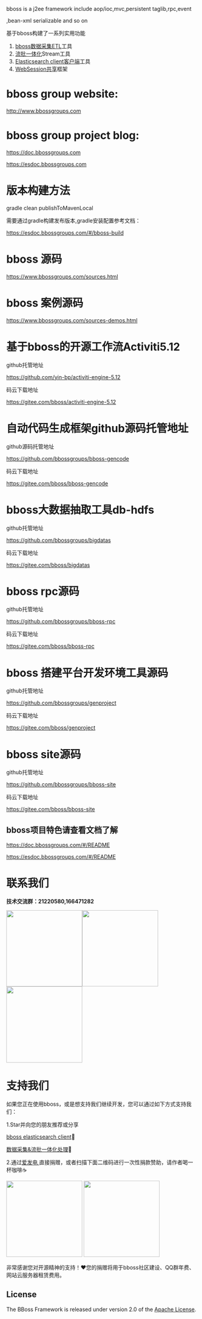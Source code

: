 ﻿bboss is a j2ee framework include aop/ioc,mvc,persistent taglib,rpc,event 

,bean-xml serializable and so on 

基于bboss构建了一系列实用功能
1. [bboss数据采集ETL](https://esdoc.bbossgroups.com/#/db-es-tool)工具
2. [流批一体化](https://esdoc.bbossgroups.com/#/etl-metrics)Stream工具
3. [Elasticsearch client客户端](https://esdoc.bbossgroups.com/#/quickstart)工具
4. [WebSession共享](https://doc.bbossgroups.com/#/SessionSharing/demoguide)框架

# bboss group website:
http://www.bbossgroups.com

# bboss group project blog:
https://doc.bbossgroups.com

https://esdoc.bbossgroups.com

# 版本构建方法

gradle clean publishToMavenLocal

需要通过gradle构建发布版本,gradle安装配置参考文档：

https://esdoc.bbossgroups.com/#/bboss-build

# bboss 源码

https://www.bbossgroups.com/sources.html

# bboss 案例源码
https://www.bbossgroups.com/sources-demos.html



# 基于bboss的开源工作流Activiti5.12 

github托管地址 

https://github.com/yin-bp/activiti-engine-5.12 

码云下载地址 

https://gitee.com/bboss/activiti-engine-5.12

# 自动代码生成框架github源码托管地址 

github源码托管地址 

https://github.com/bbossgroups/bboss-gencode 

码云下载地址 

https://gitee.com/bboss/bboss-gencode

# bboss大数据抽取工具db-hdfs 
github托管地址 

https://github.com/bbossgroups/bigdatas 

码云下载地址 

https://gitee.com/bboss/bigdatas

# bboss rpc源码 
github托管地址 

https://github.com/bbossgroups/bboss-rpc

码云下载地址 

https://gitee.com/bboss/bboss-rpc

# bboss 搭建平台开发环境工具源码 
github托管地址 

https://github.com/bbossgroups/genproject

码云下载地址 

https://gitee.com/bboss/genproject

# bboss site源码 
github托管地址 

https://github.com/bbossgroups/bboss-site

码云下载地址 

https://gitee.com/bboss/bboss-site



## bboss项目特色请查看文档了解
https://doc.bbossgroups.com/#/README

https://esdoc.bbossgroups.com/#/README

# 联系我们

**技术交流群：21220580,166471282**

<img src="https://esdoc.bbossgroups.com/images/qrcode.jpg"  height="200" width="200"><img src="https://esdoc.bbossgroups.com/images/douyin.png"  height="200" width="200"><img src="https://esdoc.bbossgroups.com/images/wvidio.png"  height="200" width="200">


# 支持我们

如果您正在使用bboss，或是想支持我们继续开发，您可以通过如下方式支持我们：

1.Star并向您的朋友推荐或分享

[bboss elasticsearch client](https://gitee.com/bboss/bboss-elastic)🚀

[数据采集&流批一体化处理](https://gitee.com/bboss/bboss-elastic-tran)🚀

2.通过[爱发电 ](https://afdian.net/a/bbossgroups)直接捐赠，或者扫描下面二维码进行一次性捐款赞助，请作者喝一杯咖啡☕️

<img src="https://esdoc.bbossgroups.com/images/alipay.png"  height="200" width="200">

<img src="https://esdoc.bbossgroups.com/images/wchat.png"   height="200" width="200" />

非常感谢您对开源精神的支持！❤您的捐赠将用于bboss社区建设、QQ群年费、网站云服务器租赁费用。


## License

The BBoss Framework is released under version 2.0 of the [Apache License][].

[Apache License]: http://www.apache.org/licenses/LICENSE-2.0